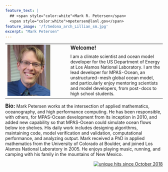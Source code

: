```yaml
---
feature_text: |
  ## <span style="color:white">Mark R. Petersen</span> 
  <span style="color:white">mpetersen@lanl.gov</span> 
feature_image: '/f/Sedona_arch_Lillian_sm.jpg'
excerpt: "Mark Petersen"
---
```


<table cellpadding="10">
  <tr>
  <td width="30%" rowspan="2"><img src='/f/Petersen_2013_crop.jpg' width="1500">
  </td>
  <td width="10%">
  </td>
  <td width="60%">
<b><big>Welcome!</big></b>
  </td>
  </tr>
  <tr>
  <td width="10%">
  </td>
  <td width="60%">
I am a climate scientist and ocean model developer for the US Department of Energy at Los Alamos National Laboratory.  I am the lead developer for MPAS-Ocean, an unstructured-mesh global ocean model, and particularly enjoy mentoring scientists and model developers, from post-docs to high school students.
  </td>
  </tr>
</table>

<b><big>Bio:</big></b>
Mark Petersen works at the intersection of applied mathematics, oceanography, and high performance computing.  He has been responsible, with others, for MPAS-Ocean development from its inception in 2010, and added new capability so that MPAS-Ocean could simulate ocean flows below ice shelves.  His daily work includes designing algorithms, maintaining code, model verification and validation, computational performance, and analyzing output.  Mark received a PhD in applied mathematics from the University of Colorado at Boulder, and joined Los Alamos National Laboratory in 2005.  He enjoys playing music, running, and camping with his family in the mountains of New Mexico.

<!-- Global site tag (gtag.js) - Google Analytics -->
<script async src="https://www.googletagmanager.com/gtag/js?id=UA-117564648-1"></script>
<script>
  window.dataLayer = window.dataLayer || [];
  function gtag(){dataLayer.push(arguments);}
  gtag('js', new Date());

  gtag('config', 'UA-117564648-1');
</script>

<p align="right">
<a href="http://www.hitwebcounter.com">
<img src="http://hitwebcounter.com/counter/counter.php?page=6997906&style=0006&nbdigits=4&type=ip&initCount=0" title="unique hits since October 2018" border="0"></a>
